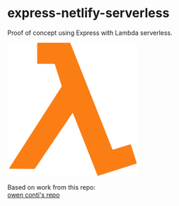 # express-netlify-serverless  

Proof of concept using Express with Lambda serverless.  

![AWS Lambda Serverless](./assets/aws-lambda-1.svg)

Based on work from this repo:  
[owen conti's repo](https://github.com/owenconti/netlify-express)